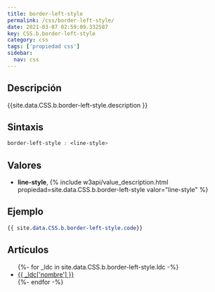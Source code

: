```yaml
---
title: border-left-style
permalink: /css/border-left-style/
date: 2021-03-07 02:59:09.332587
key: CSS.b.border-left-style
category: css
tags: ['propiedad css']
sidebar: 
  nav: css
---
```


## Descripción
{{site.data.CSS.b.border-left-style.description }}

## Sintaxis
~~~css
border-left-style : <line-style>
~~~

## Valores
* **line-style**,  {% include w3api/value_description.html propiedad=site.data.CSS.b.border-left-style valor="line-style" %}

## Ejemplo
~~~css
{{ site.data.CSS.b.border-left-style.code}}
~~~

## Artículos
<ul>
{%- for _ldc in site.data.CSS.b.border-left-style.ldc -%}
   <li>
       <a href="{{_ldc['url'] }}">{{ _ldc['nombre'] }}</a>
   </li>
{%- endfor -%}
</ul>
